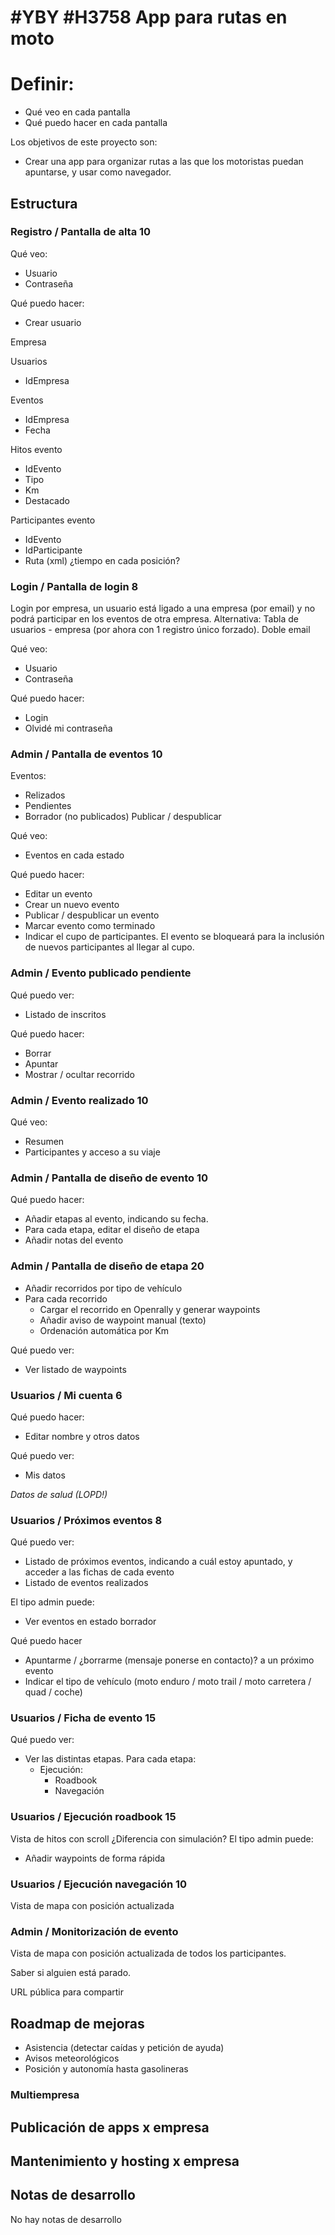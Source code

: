 # #YBY #H3758 App para rutas en moto

# Definir:
+ Qué veo en cada pantalla
+ Qué puedo hacer en cada pantalla

Los objetivos de este proyecto son:
+ Crear una app para organizar rutas a las que los motoristas puedan apuntarse, y usar como navegador.

## Estructura

### Registro / Pantalla de alta 10
Qué veo:
+ Usuario
+ Contraseña

Qué puedo hacer:
+ Crear usuario

Empresa

Usuarios
+ IdEmpresa

Eventos
+ IdEmpresa
+ Fecha

Hitos evento
+ IdEvento
+ Tipo
+ Km
+ Destacado

Participantes evento
+ IdEvento
+ IdParticipante
+ Ruta (xml) ¿tiempo en cada posición?

### Login / Pantalla de login 8
Login por empresa, un usuario está ligado a una empresa (por email) y no podrá participar en los eventos de otra empresa.
Alternativa: Tabla de usuarios - empresa (por ahora con 1 registro único forzado).
Doble email

Qué veo:
+ Usuario
+ Contraseña

Qué puedo hacer:
+ Login
+ Olvidé mi contraseña

### Admin / Pantalla de eventos 10
Eventos:
+ Relizados
+ Pendientes
+ Borrador (no publicados)
Publicar / despublicar

Qué veo:
+ Eventos en cada estado

Qué puedo hacer:
+ Editar un evento
+ Crear un nuevo evento
+ Publicar / despublicar un evento
+ Marcar evento como terminado
+ Indicar el cupo de participantes. El evento se bloqueará para la inclusión de nuevos participantes al llegar al cupo.

### Admin / Evento publicado pendiente
Qué puedo ver:
+ Listado de inscritos

Qué puedo hacer:
+ Borrar
+ Apuntar
+ Mostrar / ocultar recorrido

### Admin / Evento realizado 10
Qué veo:
+ Resumen
+ Participantes y acceso a su viaje

### Admin / Pantalla de diseño de evento 10
Qué puedo hacer:
+ Añadir etapas al evento, indicando su fecha.
+ Para cada etapa, editar el diseño de etapa
+ Añadir notas del evento

### Admin / Pantalla de diseño de etapa 20
+ Añadir recorridos por tipo de vehículo
+ Para cada recorrido
    + Cargar el recorrido en Openrally y generar waypoints
    + Añadir aviso de waypoint manual (texto)
    + Ordenación automática por Km
    
Qué puedo ver:
+ Ver listado de waypoints

### Usuarios / Mi cuenta 6
Qué puedo hacer:
+ Editar nombre y otros datos

Qué puedo ver:
+ Mis datos

*Datos de salud (LOPD!)*

### Usuarios / Próximos eventos 8
Qué puedo ver:
+ Listado de próximos eventos, indicando a cuál estoy apuntado, y acceder a las fichas de cada evento
+ Listado de eventos realizados

El tipo admin puede:
+ Ver eventos en estado borrador

Qué puedo hacer
+ Apuntarme / ¿borrarme (mensaje ponerse en contacto)? a un próximo evento
+ Indicar el tipo de vehículo (moto enduro / moto trail / moto carretera / quad / coche)

### Usuarios / Ficha de evento 15
Qué puedo ver:
+ Ver las distintas etapas. Para cada etapa:
    + Ejecución:
        + Roadbook
        + Navegación

### Usuarios / Ejecución roadbook 15
Vista de hitos con scroll ¿Diferencia con simulación?
El tipo admin puede:
+ Añadir waypoints de forma rápida

### Usuarios / Ejecución navegación 10
Vista de mapa con posición actualizada

### Admin / Monitorización de evento
Vista de mapa con posición actualizada de todos los participantes.

Saber si alguien está parado.

URL pública para compartir

## Roadmap de mejoras
+ Asistencia (detectar caídas y petición de ayuda)
+ Avisos meteorológicos
+ Posición y autonomía hasta gasolineras


### Multiempresa
## Publicación de apps x empresa
## Mantenimiento y hosting x empresa



## Notas de desarrollo
No hay notas de desarrollo
